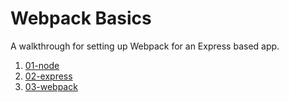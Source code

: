 # Webpack Basics
A walkthrough for setting up Webpack for an Express based app.

1. [01-node](https://github.com/michihodges/webpack-basics/tree/01-node)
2. [02-express](https://github.com/michihodges/webpack-basics/tree/02-express)
3. [03-webpack](https://github.com/michihodges/webpack-basics/tree/03-webpack)
